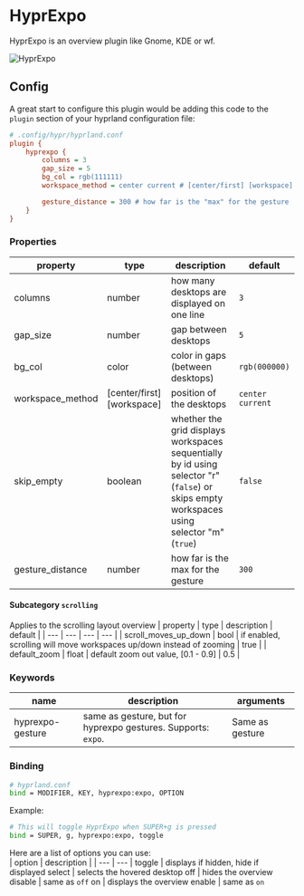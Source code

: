 # HyprExpo
HyprExpo is an overview plugin like Gnome, KDE or wf.
  
![HyprExpo](https://github.com/user-attachments/assets/e89df9d2-9800-4268-9929-239ad9bc3a54)
  
## Config
A great start to configure this plugin would be adding this code to the `plugin` section of your hyprland configuration file:  
```ini
# .config/hypr/hyprland.conf
plugin {
    hyprexpo {
        columns = 3
        gap_size = 5
        bg_col = rgb(111111)
        workspace_method = center current # [center/first] [workspace] e.g. first 1 or center m+1

        gesture_distance = 300 # how far is the "max" for the gesture
    }
}
```

### Properties

| property | type | description | default |
| --- | --- | --- | --- |
|columns | number | how many desktops are displayed on one line | `3`|
|gap_size | number | gap between desktops | `5`|
|bg_col | color | color in gaps (between desktops) | `rgb(000000)`|
|workspace_method | [center/first] [workspace] | position of the desktops | `center current`|
|skip_empty | boolean | whether the grid displays workspaces sequentially by id using selector "r" (`false`) or skips empty workspaces using selector "m" (`true`) | `false`|
|gesture_distance | number | how far is the max for the gesture | `300`|

#### Subcategory `scrolling`

Applies to the scrolling layout overview
| property | type | description | default |
| --- | --- | --- | --- |
| scroll_moves_up_down | bool | if enabled, scrolling will move workspaces up/down instead of zooming | true |
| default_zoom | float | default zoom out value, [0.1 - 0.9] | 0.5 |


### Keywords

| name | description | arguments |
| -- | -- | -- | 
| hyprexpo-gesture | same as gesture, but for hyprexpo gestures. Supports: `expo`. | Same as gesture |

### Binding
```bash
# hyprland.conf
bind = MODIFIER, KEY, hyprexpo:expo, OPTION
```

Example:  
```bash
# This will toggle HyprExpo when SUPER+g is pressed
bind = SUPER, g, hyprexpo:expo, toggle
```

Here are a list of options you can use:  
| option | description |
| --- | --- |
toggle | displays if hidden, hide if displayed
select | selects the hovered desktop
off | hides the overview
disable | same as `off`
on | displays the overview
enable | same as `on`

